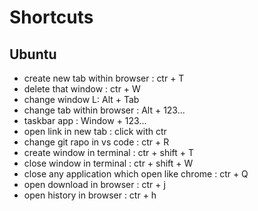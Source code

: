 # Shortcuts

## Ubuntu

- create new tab within browser : ctr + T
- delete that window : ctr + W
- change window L: Alt + Tab
- change tab within browser : Alt + 123...
- taskbar app : Window + 123...
- open link in new tab : click with ctr
- change git rapo in vs code : ctr + R
- create window in terminal : ctr + shift + T
- close window in terminal : ctr + shift + W
- close any application which open like chrome : ctr + Q
- open download in browser : ctr + j
- open history in browser : ctr + h